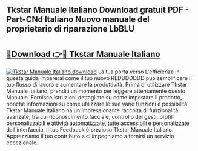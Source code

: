 ## Tkstar Manuale Italiano Download gratuit PDF - Part-CNd Italiano Nuovo manuale del proprietario di riparazione LbBLU

# <h2><a href="http://dfgvux2.blite.top/?on=Tkstar+Manuale+Italiano">🔗Download 👉🔴 Tkstar Manuale Italiano</a></h2>

[![Tkstar Manuale Italiano download](https://i.imgur.com/lujVjoI.png)](http://dfgvux2.blite.top/?on=Tkstar+Manuale+Italiano)
La tua porta verso L'efficienza in questa guida imparerai come il tuo nuovo REDDDDDDD può semplificare il tuo flusso di lavoro e aumentare la produttività. Prima di utilizzare Tkstar Manuale Italiano, prenditi un momento per leggere attentamente questo Manuale. Fornisce istruzioni dettagliate su come impostare il prodotto, nonché informazioni su come utilizzare le sue varie funzioni e possibilità. Tkstar Manuale Italiano ha un'impressionante raccolta di funzionalità avanzate, tra cui riconoscimento facciale, controllo dei gesti, profili personalizzabili e attività automatizzate, tutte accessibili e personalizzate dall'interfaccia. Il tuo Feedback è prezioso Tkstar Manuale Italiano. Apprezziamo il tuo contributo e ci impegniamo a fornirti un servizio eccezionale.
